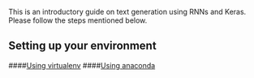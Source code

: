This is an introductory guide on text generation using RNNs and Keras. Please follow the steps mentioned below.

## Setting up your environment
####[Using virtualenv](https://virtualenv.pypa.io/en/stable/installation/)
####[Using anaconda](https://conda.io/docs/user-guide/install/index.html)


